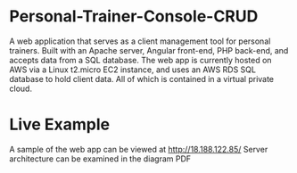 # Personal-Trainer-Console-CRUD
A web application that serves as a client management tool for personal trainers. Built with an Apache server, Angular front-end, PHP back-end, and accepts data from a SQL database.
The web app is currently hosted on AWS via a Linux t2.micro EC2 instance, and uses an AWS RDS SQL database to hold client data. All of which is contained in a virtual private cloud.

# Live Example
A sample of the web app can be viewed at http://18.188.122.85/
Server architecture can be examined in the diagram PDF
